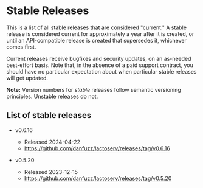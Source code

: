 Stable Releases
===============

This is a list of all stable releases that are considered "current." A stable
release is considered current for approximately a year after it is created, or
until an API-compatible release is created that supersedes it, whichever comes
first.

Current releases receive bugfixes and security updates, on an as-needed
best-effort basis. Note that, in the absence of a paid support contract, you
should have no particular expectation about when particular stable releases will
get updated.

**Note:** Version numbers for _stable_ releases follow semantic versioning
principles. Unstable releases do not.

## List of stable releases

* v0.6.16
  * Released 2024-04-22
  * https://github.com/danfuzz/lactoserv/releases/tag/v0.6.16

* v0.5.20
  * Released 2023-12-15
  * https://github.com/danfuzz/lactoserv/releases/tag/v0.5.20

